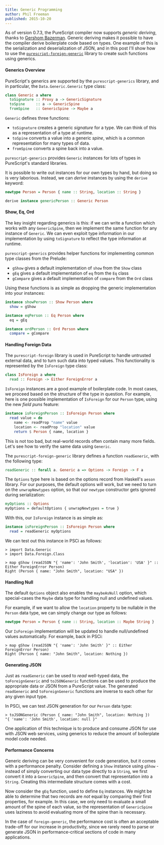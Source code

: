```yaml
---
title: Generic Programming
author: Phil Freeman
published: 2015-10-20
---
```


As of version 0.7.3, the PureScript compiler now supports _generic deriving_, thanks to [Gershom Bazerman](http://gbaz.github.io/). Generic deriving makes it possible to have the compiler derive boilerplate code based on types. One example of this is the serialization and deserialization of JSON, and in this post I'll show how to use the [`purescript-foreign-generic`](https://github.com/paf31/purescript-foreign-generic) library to create such functions using generics.

#### Generics Overview

PureScript's generics are supported by the `purescript-generics` library, and in particular, the `Data.Generic.Generic` type class:

``` haskell
class Generic a where
  toSignature :: Proxy a -> GenericSignature
  toSpine     :: a -> GenericSpine
  fromSpine   :: GenericSpine -> Maybe a
```

`Generic` defines three functions:

- `toSignature` creates a generic _signature_ for a type. We can think of this as a representation of a type at runtime.
- `toSpine` converts a value into a generic _spine_, which is a common representation for many types of data.
- `fromSpine` converts a spine back into a value.

`purescript-generics` provides `Generic` instances for lots of types in PureScript's standard libraries.

It is possible to write out instances for our own types by hand, but doing so is very laborious. Instead, we can _derive_ instances by using the `derive` keyword:

``` haskell
newtype Person = Person { name :: String, location :: String }

derive instance genericPerson :: Generic Person
```

#### Show, Eq, Ord

The key insight regarding generics is this: if we can write a function which works with any `GenericSpine`, then we implement the same function for any instance of `Generic`. We can even exploit type information in our implementation by using `toSignature` to reflect the type information at runtime.

`purescript-generics` provides helper functions for implementing common type classes from the Prelude:

- `gShow` gives a default implementation of `show` from the `Show` class
- `gEq` gives a default implementation of `eq` from the `Eq` class
- `gCompare` gives a default implementation of `compare` from the `Ord` class

Using these functions is as simple as dropping the generic implementation into your instances:

``` haskell
instance showPerson :: Show Person where
  show = gShow

instance eqPerson :: Eq Person where
  eq = gEq

instance ordPerson :: Ord Person where
  compare = gCompare
```

#### Handling Foreign Data

The `purescript-foreign` library is used in PureScript to handle untrusted external data, and to turn such data into typed values. This functionality is represented by the `IsForeign` type class:

``` haskell
class IsForeign a where
  read :: Foreign -> Either ForeignError a
```

`IsForeign` instances are a good example of boilerplate code. In most cases, we proceed based on the structure of the type in question. For example, here is one possible implementation of `IsForeign` for our `Person` type, using the new _field puns_ feature:

``` haskell
instance isForeignPerson :: IsForeign Person where
  read value = do
    name <- readProp "name" value
    location <- readProp "location" value
    return $ Person { name, location }
```

This is not too bad, but real-world records often contain many more fields. Let's see how to verify the same data using `Generic`.

The `purescript-foreign-generic` library defines a function `readGeneric`, with the following type:

``` haskell
readGeneric :: forall a. Generic a => Options -> Foreign -> F a
```

The `Options` type here is based on the options record from Haskell's `aeson` library. For our purposes, the default options will work, but we need to turn on the `unwrapNewtypes` option, so that our `newtype` constructor gets ignored during serialization:

``` haskell
myOptions :: Options
myOptions = defaultOptions { unwrapNewtypes = true }
```

With this, our `IsForeign` instance is as simple as:

``` haskell
instance isForeignPerson :: IsForeign Person where
  read = readGeneric myOptions
```

We can test out this instance in PSCi as follows:

```text
> import Data.Generic
> import Data.Foreign.Class

> map gShow (readJSON "{ 'name': 'John Smith', 'location': 'USA' }" :: Either ForeignError Person)
Right (Person { name: "John Smith", location: "USA" })
```

#### Handling Null

The default `Options` object also enables the `maybeAsNull` option, which special-cases the `Maybe` data type for handling null and undefined values.

For example, if we want to allow the `location` property to be nullable in the `Person` data type, we can simply change our type as follows:

``` haskell
newtype Person = Person { name :: String, location :: Maybe String }
```

Our `IsForeign` implementation will be updated to handle null/undefined values automatically. For example, back in PSCi:

```text
> map gShow (readJSON "{ 'name': 'John Smith' }" :: Either ForeignError Person)
Right (Person { name: "John Smith", location: Nothing })
```

#### Generating JSON

Just as `readGeneric` can be used to _read_ well-typed data, the `toForeignGeneric` and `toJSONGeneric` functions can be used to produce the appropriate data or JSON from a PureScript value. The generated `readGeneric` and `toForeignGeneric` functions are inverse to each other for any given input type.

In PSCi, we can test JSON generation for our `Person` data type:

```text
> toJSONGeneric (Person { name: "John Smith", location: Nothing })
"{ 'name': 'John Smith', location: null }"
```

One application of this technique is to produce and consume JSON for use with JSON web services, using generics to reduce the amount of boilerplate model code needed.

#### Performance Concerns

Generic deriving can be very convenient for code generation, but it comes with a performance penalty. Consider defining a `Show` instance using `gShow` - instead of simply converting our data type directly to a `String`, we first convert it into a `GenericSpine`, and then convert that representation into a `String`. Creating this intermediate structure comes with a cost.

Now consider the `gEq` function, used to define `Eq` instances. We might be able to determine that two records are _not_ equal by comparing their first properties, for example. In this case, we only need to evaluate a small amount of the spine of each value, so the representation of `GenericSpine` uses laziness to avoid evaluating more of the spine than is necessary.

In the case of `foreign-generic`, the performance cost is often an acceptable trade-off for our increase in productivity, since we rarely need to parse or generate JSON in performance-critical sections of code in many applications.
